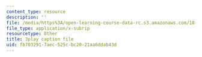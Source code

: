 ```yaml
---
content_type: resource
description: ''
file: /media/https%3A/open-learning-course-data-rc.s3.amazonaws.com/18-06sc-linear-algebra-fall-2011/fb7032917aec525cbc2021aa6ddab43d_IZqwi0wJovM.vtt
file_type: application/x-subrip
resourcetype: Other
title: 3play caption file
uid: fb703291-7aec-525c-bc20-21aa6ddab43d
---
```

